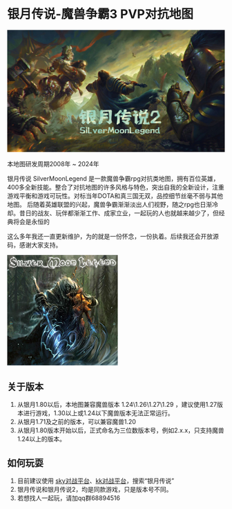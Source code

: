 # 银月传说-魔兽争霸3 PVP对抗地图
<img src="https://raw.githubusercontent.com/Moerj/SilverMoonLegend/main/banner.jpg"/>

本地图研发周期2008年 ~ 2024年<br>

银月传说 SilverMoonLegend 是一款魔兽争霸rpg对抗类地图，拥有百位英雄，400多全新技能。整合了对抗地图的许多风格与特色，突出自我的全新设计，注重游戏平衡和游戏可玩性。对标当年DOTA和真三国无双，品控细节丝毫不弱与其他地图。
后随着英雄联盟的兴起，魔兽争霸渐渐淡出人们视野，随之rpg也日渐冷却。昔日的战友、玩伴都渐渐工作、成家立业，一起玩的人也就越来越少了，但经典将会是永恒的<br>

这么多年我还一直更新维护，为的就是一份怀念，一份执着。后续我还会开放源码，感谢大家支持。<br>

<img src="https://github.com/Moerj/SilverMoonLegend/blob/main/cover.jpg"/>

## 关于版本
1. 从银月1.80以后，本地图兼容魔兽版本 1.24\1.26\1.27\1.29 ，建议使用1.27版本进行游戏，1.30以上或1.24以下魔兽版本无法正常运行。
2. 从银月1.71及之前的版本，可以兼容魔兽1.20
3. 从银月1.80版本开始以后，正式命名为三位数版本号，例如2.x.x，只支持魔兽1.24以上的版本。

## 如何玩耍
1. 目前建议使用 <a href="https://skywar3.com/" target="_blank">sky对战平台</a>、<a href="https://www.reckfeng.com/" target="_blank">kk对战平台</a>，搜索“银月传说”
2. 银月传说和银月传说2，均是同款游戏，只是版本号不同。
3. 若想找人一起玩，请加qq群68894516

